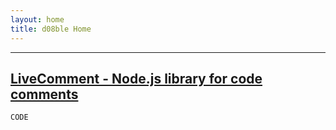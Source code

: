 ```yaml
---
layout: home
title: d08ble Home
---
```

---
[LiveComment - Node.js library for code comments](https://d08ble.github.com/livecomment)
---

```javascript
CODE
```
